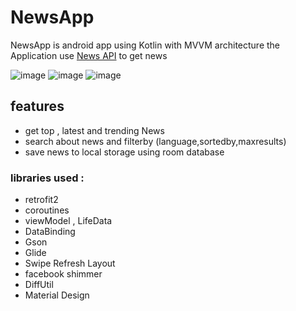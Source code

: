 # NewsApp 

NewsApp is android app using Kotlin with MVVM architecture
the Application use [News API](https://newsapi.org/) to get news

![image](https://user-images.githubusercontent.com/64485705/182020923-9a07502f-7488-4e88-9f7b-a36f7cf80f37.png)
![image](https://user-images.githubusercontent.com/64485705/182020938-d25c538d-6ede-4a16-95fb-3d0877cd48de.png)
![image](https://user-images.githubusercontent.com/64485705/182020946-7a19eccc-29d3-41bd-907d-b2f42746391d.png)


## features
- get top , latest and trending News
- search about news and filterby (language,sortedby,maxresults)
- save news to local storage using room database


### libraries used :

- retrofit2
- coroutines
- viewModel , LifeData
- DataBinding
- Gson
- Glide
- Swipe Refresh Layout
- facebook shimmer
- DiffUtil
- Material Design



